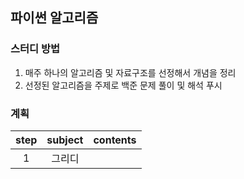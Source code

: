 ## 파이썬 알고리즘

### 스터디 방법
1. 매주 하나의 알고리즘 및 자료구조를 선정해서 개념을 정리
2. 선정된 알고리즘을 주제로 백준 문제 풀이 및 해석 푸시


### 계획

| step | subject | contents |
|:----:|:-------:|----------|
|  1   |   그리디   |
